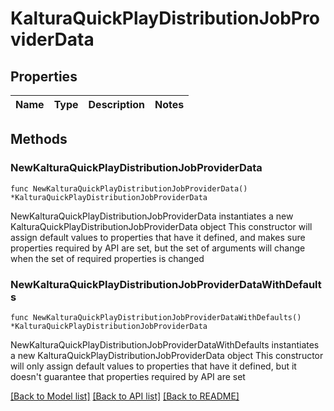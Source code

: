# KalturaQuickPlayDistributionJobProviderData

## Properties

Name | Type | Description | Notes
------------ | ------------- | ------------- | -------------

## Methods

### NewKalturaQuickPlayDistributionJobProviderData

`func NewKalturaQuickPlayDistributionJobProviderData() *KalturaQuickPlayDistributionJobProviderData`

NewKalturaQuickPlayDistributionJobProviderData instantiates a new KalturaQuickPlayDistributionJobProviderData object
This constructor will assign default values to properties that have it defined,
and makes sure properties required by API are set, but the set of arguments
will change when the set of required properties is changed

### NewKalturaQuickPlayDistributionJobProviderDataWithDefaults

`func NewKalturaQuickPlayDistributionJobProviderDataWithDefaults() *KalturaQuickPlayDistributionJobProviderData`

NewKalturaQuickPlayDistributionJobProviderDataWithDefaults instantiates a new KalturaQuickPlayDistributionJobProviderData object
This constructor will only assign default values to properties that have it defined,
but it doesn't guarantee that properties required by API are set


[[Back to Model list]](../README.md#documentation-for-models) [[Back to API list]](../README.md#documentation-for-api-endpoints) [[Back to README]](../README.md)


